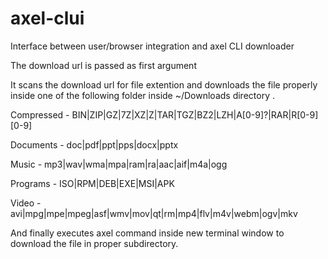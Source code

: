 # axel-clui
Interface between user/browser integration and axel CLI downloader

The download url is passed as first argument



It scans the download url for file extention and downloads the file properly inside one of the following folder inside ~/Downloads directory .


  Compressed - BIN|ZIP|GZ|7Z|XZ|Z|TAR|TGZ|BZ2|LZH|A[0-9]?|RAR|R[0-9][0-9]

  Documents - doc|pdf|ppt|pps|docx|pptx

  Music - mp3|wav|wma|mpa|ram|ra|aac|aif|m4a|ogg

  Programs - ISO|RPM|DEB|EXE|MSI|APK

  Video - avi|mpg|mpe|mpeg|asf|wmv|mov|qt|rm|mp4|flv|m4v|webm|ogv|mkv


And finally executes axel command inside new terminal window to download the file in proper subdirectory. 

